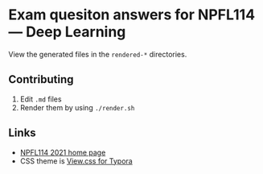# Exam quesiton answers for NPFL114 — Deep Learning

View the generated files in the `rendered-*` directories.

## Contributing 

1. Edit `.md` files
2. Render them by using `./render.sh`

## Links

- [NPFL114 2021 home page](https://ufal.mff.cuni.cz/courses/npfl114/2021-summer#home)
- CSS theme is [View.css for Typora](https://github.com/blinkfox/typora-vue-theme?files=1)
